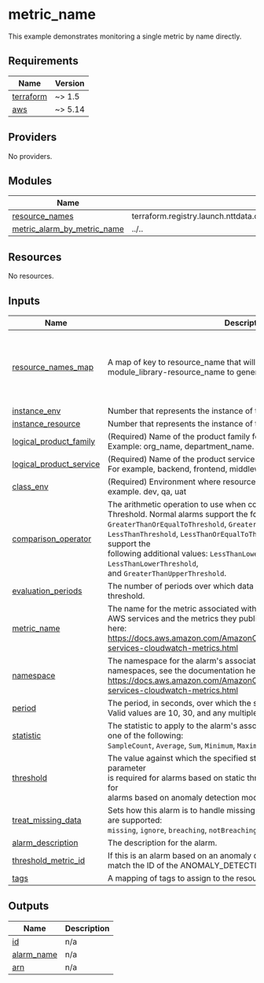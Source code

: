 # metric_name

This example demonstrates monitoring a single metric by name directly.

<!-- BEGINNING OF PRE-COMMIT-TERRAFORM DOCS HOOK -->
## Requirements

| Name | Version |
|------|---------|
| <a name="requirement_terraform"></a> [terraform](#requirement\_terraform) | ~> 1.5 |
| <a name="requirement_aws"></a> [aws](#requirement\_aws) | ~> 5.14 |

## Providers

No providers.

## Modules

| Name | Source | Version |
|------|--------|---------|
| <a name="module_resource_names"></a> [resource\_names](#module\_resource\_names) | terraform.registry.launch.nttdata.com/module_library/resource_name/launch | ~> 2.0 |
| <a name="module_metric_alarm_by_metric_name"></a> [metric\_alarm\_by\_metric\_name](#module\_metric\_alarm\_by\_metric\_name) | ../.. | n/a |

## Resources

No resources.

## Inputs

| Name | Description | Type | Default | Required |
|------|-------------|------|---------|:--------:|
| <a name="input_resource_names_map"></a> [resource\_names\_map](#input\_resource\_names\_map) | A map of key to resource\_name that will be used by tf-launch-module\_library-resource\_name to generate resource names | <pre>map(object({<br/>    name       = string<br/>    max_length = optional(number, 60)<br/>    region     = optional(string, "eastus2")<br/>  }))</pre> | <pre>{<br/>  "alarm": {<br/>    "max_length": 80,<br/>    "name": "alrmbyname",<br/>    "region": "us-east-2"<br/>  }<br/>}</pre> | no |
| <a name="input_instance_env"></a> [instance\_env](#input\_instance\_env) | Number that represents the instance of the environment. | `number` | `0` | no |
| <a name="input_instance_resource"></a> [instance\_resource](#input\_instance\_resource) | Number that represents the instance of the resource. | `number` | `0` | no |
| <a name="input_logical_product_family"></a> [logical\_product\_family](#input\_logical\_product\_family) | (Required) Name of the product family for which the resource is created.<br/>    Example: org\_name, department\_name. | `string` | `"launch"` | no |
| <a name="input_logical_product_service"></a> [logical\_product\_service](#input\_logical\_product\_service) | (Required) Name of the product service for which the resource is created.<br/>    For example, backend, frontend, middleware etc. | `string` | `"cloudwatch"` | no |
| <a name="input_class_env"></a> [class\_env](#input\_class\_env) | (Required) Environment where resource is going to be deployed. For example. dev, qa, uat | `string` | `"demo"` | no |
| <a name="input_comparison_operator"></a> [comparison\_operator](#input\_comparison\_operator) | The arithmetic operation to use when comparing the specified Statistic and<br/>    Threshold. Normal alarms support the following values: `GreaterThanOrEqualToThreshold`, `GreaterThanThreshold`,<br/>    `LessThanThreshold`, `LessThanOrEqualToThreshold`. Anomaly detection alarms support the<br/>    following additional values: `LessThanLowerOrGreaterThanUpperThreshold`, `LessThanLowerThreshold`,<br/>    and `GreaterThanUpperThreshold`. | `string` | n/a | yes |
| <a name="input_evaluation_periods"></a> [evaluation\_periods](#input\_evaluation\_periods) | The number of periods over which data is compared to the specified<br/>    threshold. | `number` | `3` | no |
| <a name="input_metric_name"></a> [metric\_name](#input\_metric\_name) | The name for the metric associated with the alarm. For a list of<br/>    AWS services and the metrics they publish, see the documentation<br/>    here: https://docs.aws.amazon.com/AmazonCloudWatch/latest/monitoring/aws-services-cloudwatch-metrics.html | `string` | `null` | no |
| <a name="input_namespace"></a> [namespace](#input\_namespace) | The namespace for the alarm's associated metric. For a list of AWS<br/>    namespaces, see the documentation here: https://docs.aws.amazon.com/AmazonCloudWatch/latest/monitoring/aws-services-cloudwatch-metrics.html | `string` | `null` | no |
| <a name="input_period"></a> [period](#input\_period) | The period, in seconds, over which the specified Statistic is applied.<br/>    Valid values are 10, 30, and any multiple of 60. | `number` | `null` | no |
| <a name="input_statistic"></a> [statistic](#input\_statistic) | The statistic to apply to the alarm's associated metric. The value must be one of the following:<br/>    `SampleCount`, `Average`, `Sum`, `Minimum`, `Maximum`. | `string` | `null` | no |
| <a name="input_threshold"></a> [threshold](#input\_threshold) | The value against which the specified statistic is compared. This parameter<br/>    is required for alarms based on static thresholds, but should not be used for<br/>    alarms based on anomaly detection models. | `number` | `null` | no |
| <a name="input_treat_missing_data"></a> [treat\_missing\_data](#input\_treat\_missing\_data) | Sets how this alarm is to handle missing data points. The following values are supported:<br/>    `missing`, `ignore`, `breaching`, `notBreaching`. The default value is `missing`. | `string` | `"missing"` | no |
| <a name="input_alarm_description"></a> [alarm\_description](#input\_alarm\_description) | The description for the alarm. | `string` | `""` | no |
| <a name="input_threshold_metric_id"></a> [threshold\_metric\_id](#input\_threshold\_metric\_id) | If this is an alarm based on an anomaly detection model, make this value<br/>    match the ID of the ANOMALY\_DETECTION\_BAND function. | `string` | `null` | no |
| <a name="input_tags"></a> [tags](#input\_tags) | A mapping of tags to assign to the resource. | `map(string)` | `{}` | no |

## Outputs

| Name | Description |
|------|-------------|
| <a name="output_id"></a> [id](#output\_id) | n/a |
| <a name="output_alarm_name"></a> [alarm\_name](#output\_alarm\_name) | n/a |
| <a name="output_arn"></a> [arn](#output\_arn) | n/a |
<!-- END OF PRE-COMMIT-TERRAFORM DOCS HOOK -->
